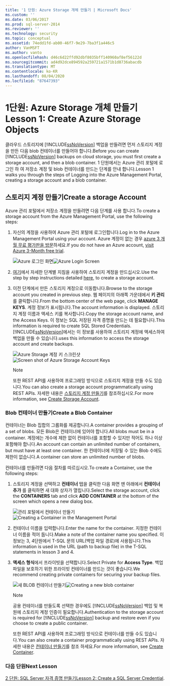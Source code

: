 ```yaml
---
title: '1 단원: Azure Storage 개체 만들기 | Microsoft Docs'
ms.custom: ''
ms.date: 03/06/2017
ms.prod: sql-server-2014
ms.reviewer: ''
ms.technology: security
ms.topic: conceptual
ms.assetid: 74edd1fd-ab00-46f7-9e29-7ba3f1a446c5
author: VanMSFT
ms.author: vanto
ms.openlocfilehash: d46c6d22ffd92dbf8035bff140960af8ef56122d
ms.sourcegitcommit: ad4d92dce894592a259721a1571b1d8736abacdb
ms.translationtype: MT
ms.contentlocale: ko-KR
ms.lasthandoff: 08/04/2020
ms.locfileid: "87647393"
---
```

# <a name="lesson-1-create-azure-storage-objects"></a><span data-ttu-id="03a10-102">1단원: Azure Storage 개체 만들기</span><span class="sxs-lookup"><span data-stu-id="03a10-102">Lesson 1: Create Azure Storage Objects</span></span>
  <span data-ttu-id="03a10-103">클라우드 스토리지에 [!INCLUDE[ssNoVersion](../includes/ssnoversion-md.md)] 백업을 만들려면 먼저 스토리지 계정을 만든 다음 blob 컨테이너를 만들어야 합니다.</span><span class="sxs-lookup"><span data-stu-id="03a10-103">Before you can create [!INCLUDE[ssNoVersion](../includes/ssnoversion-md.md)] backups on cloud storage, you must first create a storage account, and then a blob container.</span></span> <span data-ttu-id="03a10-104">1 단원에서는 Azure 관리 포털에 로그인 하 여 저장소 계정 및 blob 컨테이너를 만드는 단계를 안내 합니다.</span><span class="sxs-lookup"><span data-stu-id="03a10-104">Lesson 1 walks you through the steps of Logging into the Azure Management Portal, creating a storage account and a blob container.</span></span>  
  
## <a name="create-a-storage-account"></a><span data-ttu-id="03a10-105">스토리지 계정 만들기</span><span class="sxs-lookup"><span data-stu-id="03a10-105">Create a storage Account</span></span>  
 <span data-ttu-id="03a10-106">Azure 관리 포털에서 저장소 계정을 만들려면 다음 단계를 사용 합니다.</span><span class="sxs-lookup"><span data-stu-id="03a10-106">To create a storage account from the Azure Management Portal, use the following steps:</span></span>  
  
1.  <span data-ttu-id="03a10-107">자신의 계정을 사용하여 Azure 관리 포털에 로그인합니다.</span><span class="sxs-lookup"><span data-stu-id="03a10-107">Log in to the Azure Management Portal using your account.</span></span> <span data-ttu-id="03a10-108">Azure 계정이 없는 경우 [azure 3 개월 무료 평가판을 방문](https://go.microsoft.com/fwlink/?LinkId=271927)하세요.</span><span class="sxs-lookup"><span data-stu-id="03a10-108">If you do not have an Azure account, [visit Azure 3-Month free trial](https://go.microsoft.com/fwlink/?LinkId=271927).</span></span>  
  
     <span data-ttu-id="03a10-109">![Azure 로그인 화면](../../2014/tutorials/media/windowazurelogin-backuptocloud.gif "Azure 로그인 화면")</span><span class="sxs-lookup"><span data-stu-id="03a10-109">![Azure Login Screen](../../2014/tutorials/media/windowazurelogin-backuptocloud.gif "Azure Login Screen")</span></span>  
  
2.  <span data-ttu-id="03a10-110">[여기](https://go.microsoft.com/fwlink/?LinkId=271926)에서 자세한 단계별 지침을 사용하여 스토리지 계정을 만드십시오.</span><span class="sxs-lookup"><span data-stu-id="03a10-110">Use the step by step instructions detailed [here](https://go.microsoft.com/fwlink/?LinkId=271926), to create a storage account.</span></span>  
  
3.  <span data-ttu-id="03a10-111">이전 단계에서 만든 스토리지 계정으로 이동합니다.</span><span class="sxs-lookup"><span data-stu-id="03a10-111">Browse to the storage account you created in previous step.</span></span> <span data-ttu-id="03a10-112">웹 페이지의 아래쪽 가운데에서 **키 관리**를 클릭합니다.</span><span class="sxs-lookup"><span data-stu-id="03a10-112">From the bottom center of the web page, click **MANAGE KEYS**.</span></span> <span data-ttu-id="03a10-113">계정 정보가 표시됩니다.</span><span class="sxs-lookup"><span data-stu-id="03a10-113">The account information is displayed.</span></span> <span data-ttu-id="03a10-114">스토리지 계정 이름과 액세스 키를 복사합니다.</span><span class="sxs-lookup"><span data-stu-id="03a10-114">Copy the storage account name, and the Access Keys.</span></span> <span data-ttu-id="03a10-115">이 정보는 SQL 저장된 자격 증명을 만드는 데 필요합니다.</span><span class="sxs-lookup"><span data-stu-id="03a10-115">This information is required to create SQL Stored Credentials.</span></span> [!INCLUDE[ssNoVersion](../includes/ssnoversion-md.md)]<span data-ttu-id="03a10-116">에서는 이 정보를 사용하여 스토리지 계정에 액세스하여 백업을 만들 수 있습니다.</span><span class="sxs-lookup"><span data-stu-id="03a10-116">uses this information to access the storage account and create backups.</span></span>  
  
     <span data-ttu-id="03a10-117">![Azure Storage 계정 키 스크린샷](../../2014/tutorials/media/manageaccesskeys-backuptocloud.gif "Azure Storage 계정 키 스크린샷")</span><span class="sxs-lookup"><span data-stu-id="03a10-117">![Screen shot of Azure Storage Account Keys](../../2014/tutorials/media/manageaccesskeys-backuptocloud.gif "Screen shot of Azure Storage Account Keys")</span></span>  
  
    > [!NOTE]  
    >  <span data-ttu-id="03a10-118">또한 REST API를 사용하여 프로그래밍 방식으로 스토리지 계정을 만들 수도 있습니다.</span><span class="sxs-lookup"><span data-stu-id="03a10-118">You can also create a storage account programmatically using REST APIs.</span></span> <span data-ttu-id="03a10-119">자세한 내용은 [스토리지 계정 만들기](https://go.microsoft.com/fwlink/?LinkId=271928)를 참조하십시오.</span><span class="sxs-lookup"><span data-stu-id="03a10-119">For more information, see [Create Storage Account](https://go.microsoft.com/fwlink/?LinkId=271928).</span></span>  
  
### <a name="create-a-blob-container"></a><span data-ttu-id="03a10-120">Blob 컨테이너 만들기</span><span class="sxs-lookup"><span data-stu-id="03a10-120">Create a Blob Container</span></span>  
 <span data-ttu-id="03a10-121">컨테이너는 Blob 집합의 그룹화를 제공합니다.</span><span class="sxs-lookup"><span data-stu-id="03a10-121">A container provides a grouping of a set of blobs.</span></span> <span data-ttu-id="03a10-122">모든 Blob은 컨테이너에 있어야 합니다.</span><span class="sxs-lookup"><span data-stu-id="03a10-122">All blobs must be in a container.</span></span> <span data-ttu-id="03a10-123">계정에는 개수에 제한 없이 컨테이너를 포함할 수 있지만 적어도 하나 이상 포함해야 합니다.</span><span class="sxs-lookup"><span data-stu-id="03a10-123">An account can contain an unlimited number of containers, but must have at least one container.</span></span> <span data-ttu-id="03a10-124">한 컨테이너에 저장될 수 있는 Blob 수에도 제한이 없습니다.</span><span class="sxs-lookup"><span data-stu-id="03a10-124">A container can store an unlimited number of blobs.</span></span>  
  
 <span data-ttu-id="03a10-125">컨테이너를 만들려면 다음 절차를 따르십시오.</span><span class="sxs-lookup"><span data-stu-id="03a10-125">To create a Container, use the following steps:</span></span>  
  
1.  <span data-ttu-id="03a10-126">스토리지 계정을 선택하고 **컨테이너** 탭을 클릭한 다음 화면 맨 아래에서 **컨테이너 추가** 를 클릭하면 새 대화 상자가 열립니다.</span><span class="sxs-lookup"><span data-stu-id="03a10-126">Select the storage account, click the **CONTAINERS** tab and click **ADD CONTAINER** at the bottom of the screen which opens a new dialog box.</span></span>  
  
     <span data-ttu-id="03a10-127">![관리 포털에서 컨테이너 만들기](../../2014/tutorials/media/backuptocloud.gif "관리 포털에서 컨테이너 만들기")</span><span class="sxs-lookup"><span data-stu-id="03a10-127">![Creating a Container in the Management Portal](../../2014/tutorials/media/backuptocloud.gif "Creating a Container in the Management Portal")</span></span>  
  
2.  <span data-ttu-id="03a10-128">컨테이너 이름을 입력합니다.</span><span class="sxs-lookup"><span data-stu-id="03a10-128">Enter the name for the container.</span></span> <span data-ttu-id="03a10-129">지정한 컨테이너 이름을 적어 둡니다.</span><span class="sxs-lookup"><span data-stu-id="03a10-129">Make a note of the container name you specified.</span></span> <span data-ttu-id="03a10-130">이 정보는 3, 4단원에서 T-SQL 문의 URL(백업 파일 경로)에 사용됩니다.</span><span class="sxs-lookup"><span data-stu-id="03a10-130">This information is used in the URL (path to backup file) in the T-SQL statements in lesson 3 and 4.</span></span>  
  
3.  <span data-ttu-id="03a10-131">**액세스 형식**에서 프라이빗을 선택합니다.</span><span class="sxs-lookup"><span data-stu-id="03a10-131">Select Private for **Access Type**.</span></span> <span data-ttu-id="03a10-132">백업 파일을 보호하기 위한 프라이빗 컨테이너를 만드는 것이 좋습니다.</span><span class="sxs-lookup"><span data-stu-id="03a10-132">We recommend creating private containers for securing your backup files.</span></span>  
  
     <span data-ttu-id="03a10-133">![새 BLOB 컨테이너 만들기](../../2014/tutorials/media/backuptocloud-newblobcontainer.gif "새 BLOB 컨테이너 만들기")</span><span class="sxs-lookup"><span data-stu-id="03a10-133">![Creating a new blob container](../../2014/tutorials/media/backuptocloud-newblobcontainer.gif "Creating a new blob container")</span></span>  
  
    > [!NOTE]  
    >  <span data-ttu-id="03a10-134">공용 컨테이너를 만들도록 선택한 경우에도 [!INCLUDE[ssNoVersion](../includes/ssnoversion-md.md)] 백업 및 복원에 스토리지 계정 인증이 필요합니다.</span><span class="sxs-lookup"><span data-stu-id="03a10-134">Authentication to the storage account is required for [!INCLUDE[ssNoVersion](../includes/ssnoversion-md.md)] backup and restore even if you choose to create a public container.</span></span>  
    >   
    >  <span data-ttu-id="03a10-135">또한 REST API를 사용하여 프로그래밍 방식으로 컨테이너를 만들 수도 있습니다.</span><span class="sxs-lookup"><span data-stu-id="03a10-135">You can also create a container programmatically using REST APIs.</span></span> <span data-ttu-id="03a10-136">자세한 내용은 [컨테이너 만들기](https://go.microsoft.com/fwlink/?LinkId=271946)를 참조 하세요.</span><span class="sxs-lookup"><span data-stu-id="03a10-136">For more information, see [Create Container](https://go.microsoft.com/fwlink/?LinkId=271946).</span></span>  
  
### <a name="next-lesson"></a><span data-ttu-id="03a10-137">다음 단원</span><span class="sxs-lookup"><span data-stu-id="03a10-137">Next Lesson</span></span>  
 <span data-ttu-id="03a10-138">[2 단원: SQL Server 자격 증명 만들기](../../2014/tutorials/lesson-2-create-a-sql-server-credential.md)</span><span class="sxs-lookup"><span data-stu-id="03a10-138">[Lesson 2: Create a SQL Server Credential](../../2014/tutorials/lesson-2-create-a-sql-server-credential.md).</span></span>  
  
  
